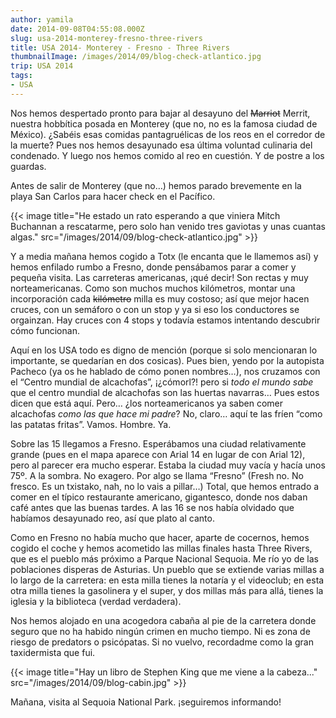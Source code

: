 ```yaml
---
author: yamila
date: 2014-09-08T04:55:08.000Z
slug: usa-2014-monterey-fresno-three-rivers
title: USA 2014- Monterey - Fresno - Three Rivers
thumbnailImage: /images/2014/09/blog-check-atlantico.jpg
trip: USA 2014
tags:
- USA
---
```



Nos hemos despertado pronto para bajar al desayuno del <del>Marriot</del> Merrit, nuestra hobbítica posada en Monterey (que no, no es la famosa ciudad de México). ¿Sabéis esas comidas pantagruélicas de los reos en el corredor de la muerte? Pues nos hemos desayunado esa última voluntad culinaria del condenado. Y luego nos hemos comido al reo en cuestión. Y de postre a los guardas.

Antes de salir de Monterey (que no…) hemos parado brevemente en la playa San Carlos para hacer check en el Pacífico.

{{< image title="He estado un rato esperando a que viniera Mitch Buchannan a rescatarme, pero solo han venido tres gaviotas y unas cuantas algas." src="/images/2014/09/blog-check-atlantico.jpg" >}}

Y a media mañana hemos cogido a Totx (le encanta que le llamemos así) y hemos enfilado rumbo a Fresno, donde pensábamos parar a comer y pequeña visita.
 Las carreteras americanas, ¡qué decir! Son rectas y muy norteamericanas. Como son muchos muchos kilómetros, montar una incorporación cada <del>kilómetro</del> milla es muy costoso; así que mejor hacen cruces, con un semáforo o con un stop y ya si eso los conductores se orgainzan. Hay cruces con 4 stops y todavía estamos intentando descubrir cómo funcionan.

Aquí en los USA todo es digno de mención (porque si solo mencionaran lo importante, se quedarían en dos cosicas). Pues bien, yendo por la autopista Pacheco (ya os he hablado de cómo ponen nombres…), nos cruzamos con el “Centro mundial de alcachofas”, ¡¿cómorl?! pero si *todo el mundo sabe* que el centro mundial de alcachofas son las huertas navarras… Pues estos dicen que está aquí. Pero… ¿los norteamericanos ya saben comer alcachofas *como las que hace mi padre*? No, claro… aquí te las fríen “como las patatas fritas”. Vamos. Hombre. Ya.

Sobre las 15 llegamos a Fresno. Esperábamos una ciudad relativamente grande (pues en el mapa aparece con Arial 14 en lugar de con Arial 12), pero al parecer era mucho esperar. Estaba la ciudad muy vacía y hacía unos 75º. A la sombra. No exagero. Por algo se llama “Fresno” (Fresh no. No fresco. Es un txistako, nah, no lo vais a pillar…) Total, que hemos entrado a comer en el típico restaurante americano, gigantesco, donde nos daban café antes que las buenas tardes. A las 16 se nos había olvidado que habíamos desayunado reo, así que plato al canto.

Como en Fresno no había mucho que hacer, aparte de cocernos, hemos cogido el coche y hemos acometido las millas finales hasta Three Rivers, que es el pueblo más próximo a Parque Nacional Sequoia. Me río yo de las poblaciones disperas de Asturias. Un pueblo que se extiende varias millas a lo largo de la carretera: en esta milla tienes la notaría y el videoclub; en esta otra milla tienes la gasolinera y el super, y dos millas más para allá, tienes la iglesia y la biblioteca (verdad verdadera).

Nos hemos alojado en una acogedora cabaña al pie de la carretera donde seguro que no ha habido ningún crimen en mucho tiempo. Ni es zona de riesgo de predators o psicópatas. Si no vuelvo, recordadme como la gran taxidermista que fui.

{{< image title="Hay un libro de Stephen King que me viene a la cabeza..." src="/images/2014/09/blog-cabin.jpg" >}}

Mañana, visita al Sequoia National Park. ¡seguiremos informando!
